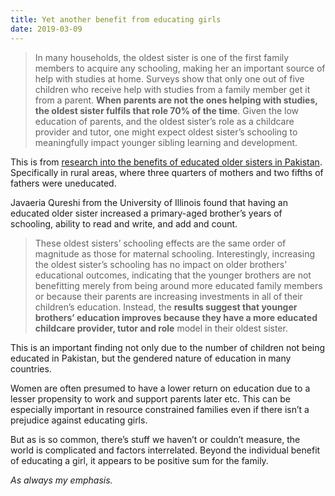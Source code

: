 ```yaml
---
title: Yet another benefit from educating girls
date: 2019-03-09
---
```


<!--kg-card-begin: html--><blockquote><p>In many households, the oldest sister is one of the first family members to acquire any schooling, making her an important source of help with studies at home. Surveys show that only one out of five children who receive help with studies from a family member get it from a parent. <strong>When parents are not the ones helping with studies, the oldest sister fulfils that role 70% of the time</strong>. Given the low education of parents, and the oldest sister’s role as a childcare provider and tutor, one might expect oldest sister’s schooling to meaningfully impact younger sibling learning and development.</p>
</blockquote>
<p>This is from <a href="https://voxdev.org/topic/health-education/household-benefits-educated-older-sister" target="_blank" rel="noopener noreferrer">research into the benefits of educated older sisters in Pakistan</a>. Specifically in rural areas, where three quarters of mothers and two fifths of fathers were uneducated.</p>
<p>Javaeria Qureshi from the University of Illinois found that having an educated older sister increased a primary-aged brother&#8217;s years of schooling, ability to read and write, and add and count.</p>
<blockquote><p>These oldest sisters’ schooling effects are the same order of magnitude as those for maternal schooling. Interestingly, increasing the oldest sister’s schooling has no impact on older brothers’ educational outcomes, indicating that the younger brothers are not benefitting merely from being around more educated family members or because their parents are increasing investments in all of their children’s education. Instead, the <strong>results suggest that younger brothers’ education improves because they have a more educated childcare provider, tutor and role</strong> model in their oldest sister.&nbsp;</p>
</blockquote>
<p>This is an important finding not only due to the number of children not being educated in Pakistan, but the gendered nature of education in many countries.</p>
<p>Women are often presumed to have a lower return on education due to a lesser propensity to work and support parents later etc. This can be especially important in resource constrained families even if there isn&#8217;t a prejudice against educating girls.</p>
<p>But as is so common, there&#8217;s stuff we haven&#8217;t or couldn&#8217;t measure, the world is complicated and factors interrelated. Beyond the individual benefit of educating a girl, it appears to be positive sum for the family.</p>
<p><em>As always my emphasis.</em></p>
<!--kg-card-end: html-->